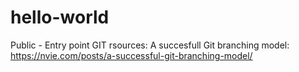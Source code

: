 # hello-world
Public - Entry point
GIT rsources:
A succesfull Git branching model: https://nvie.com/posts/a-successful-git-branching-model/

